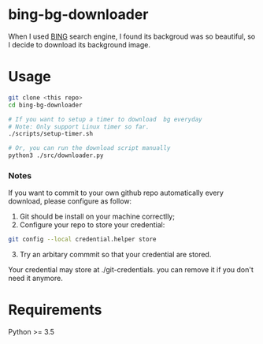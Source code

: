 # bing-bg-downloader

When I used [BING](https://cn.bing.com/?mkt=zh-CN) search engine, I found its backgroud was so beautiful, so I decide to download its background image.

# Usage

```bash
git clone <this repo>
cd bing-bg-downloader

# If you want to setup a timer to download  bg everyday
# Note: Only support Linux timer so far.
./scripts/setup-timer.sh

# Or, you can run the download script manually
python3 ./src/downloader.py
```
### Notes
If you want to commit to your own github repo automatically every download, please configure as follow:
1. Git should be install on your machine correctlly;
2. Configure your repo to store your credential:
```bash
git config --local credential.helper store
```
3. Try an arbitary commmit so that your credential are stored.

Your credential may store at ./git-credentials. you can remove it if you don't need it anymore.

# Requirements
Python >= 3.5
